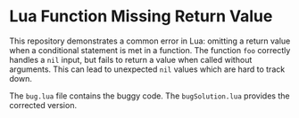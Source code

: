 # Lua Function Missing Return Value

This repository demonstrates a common error in Lua: omitting a return value when a conditional statement is met in a function.  The function `foo` correctly handles a `nil` input, but fails to return a value when called without arguments.  This can lead to unexpected `nil` values which are hard to track down.

The `bug.lua` file contains the buggy code. The `bugSolution.lua` provides the corrected version.